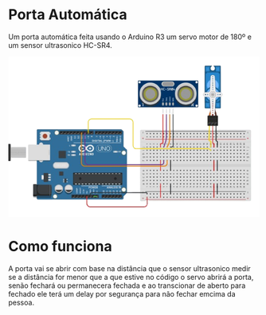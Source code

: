 # Porta Automática

Um porta automática feita usando o Arduino R3 um servo motor de 180º e um sensor ultrasonico HC-SR4.

![Montagem](portaautomatica/montagemporta.png)


# Como funciona

A porta vai se abrir com base na distância que o sensor ultrasonico medir se a distância for menor que a que estive no código o servo abrirá a porta, senão fechará ou permanecera fechada e ao transcionar de aberto para fechado ele terá um delay por segurança para não fechar emcima da pessoa.
